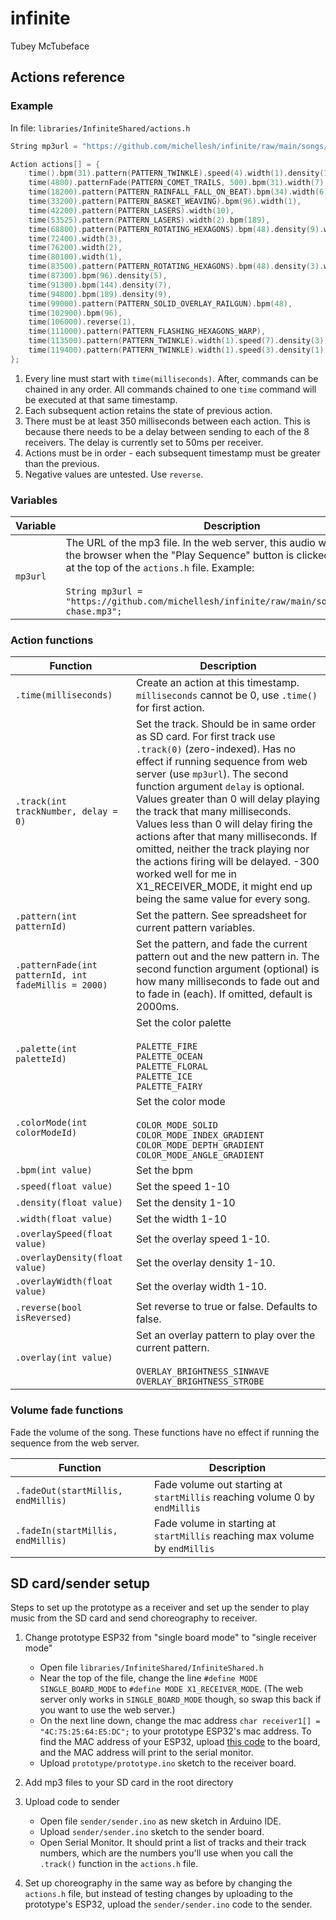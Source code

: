 # infinite

Tubey McTubeface

## Actions reference

### Example

In file: `libraries/InfiniteShared/actions.h`

```cpp
String mp3url = "https://github.com/michellesh/infinite/raw/main/songs/cornfield-chase.mp3";

Action actions[] = {
    time().bpm(31).pattern(PATTERN_TWINKLE).speed(4).width(1).density(1),
    time(4800).patternFade(PATTERN_COMET_TRAILS, 500).bpm(31).width(7),
    time(18200).pattern(PATTERN_RAINFALL_FALL_ON_BEAT).bpm(34).width(6),
    time(33200).pattern(PATTERN_BASKET_WEAVING).bpm(96).width(1),
    time(42200).pattern(PATTERN_LASERS).width(10),
    time(53525).pattern(PATTERN_LASERS).width(2).bpm(189),
    time(68800).pattern(PATTERN_ROTATING_HEXAGONS).bpm(48).density(9).width(4),
    time(72400).width(3),
    time(76200).width(2),
    time(80100).width(1),
    time(83500).pattern(PATTERN_ROTATING_HEXAGONS).bpm(48).density(3).width(9),
    time(87300).bpm(96).density(5),
    time(91300).bpm(144).density(7),
    time(94800).bpm(189).density(9),
    time(99000).pattern(PATTERN_SOLID_OVERLAY_RAILGUN).bpm(48),
    time(102900).bpm(96),
    time(106000).reverse(1),
    time(111000).pattern(PATTERN_FLASHING_HEXAGONS_WARP),
    time(113500).pattern(PATTERN_TWINKLE).width(1).speed(7).density(3).overlay(OVERLAY_BRIGHTNESS_SINWAVE).bpm(96),
    time(119400).pattern(PATTERN_TWINKLE).width(1).speed(3).density(1).overlay(0)
};
```

1. Every line must start with `time(milliseconds)`. After, commands can be chained in any order. All commands chained to one `time` command will be executed at that same timestamp.
2. Each subsequent action retains the state of previous action.
3. There must be at least 350 milliseconds between each action. This is because there needs to be a delay between sending to each of the 8 receivers. The delay is currently set to 50ms per receiver.
4. Actions must be in order - each subsequent timestamp must be greater than the previous.
5. Negative values are untested. Use `reverse`.

### Variables

| Variable | Description |
| -------- | ----------- |
| `mp3url` | The URL of the mp3 file. In the web server, this audio will play from the browser when the "Play Sequence" button is clicked. Include this at the top of the `actions.h` file. Example:<br></br>```String mp3url = "https://github.com/michellesh/infinite/raw/main/songs/cornfield-chase.mp3";``` |


### Action functions

| Function | Description |
| -------- | ----------- |
| `.time(milliseconds)` | Create an action at this timestamp. `milliseconds` cannot be 0, use `.time()` for first action. |
| `.track(int trackNumber, delay = 0)` | Set the track. Should be in same order as SD card. For first track use `.track(0)` (zero-indexed). Has no effect if running sequence from web server (use `mp3url`). The second function argument `delay` is optional. Values greater than 0 will delay playing the track that many milliseconds. Values less than 0 will delay firing the actions after that many milliseconds. If omitted, neither the track playing nor the actions firing will be delayed. -300 worked well for me in X1_RECEIVER_MODE, it might end up being the same value for every song. |
| `.pattern(int patternId)`  | Set the pattern. See spreadsheet for current pattern variables. |
| `.patternFade(int patternId, int fadeMillis = 2000)`  | Set the pattern, and fade the current pattern out and the new pattern in. The second function argument (optional) is how many milliseconds to fade out and to fade in (each). If omitted, default is 2000ms. |
| `.palette(int paletteId)` | Set the color palette<br><br>`PALETTE_FIRE`<br>`PALETTE_OCEAN`<br>`PALETTE_FLORAL`<br>`PALETTE_ICE`<br>`PALETTE_FAIRY` |
| `.colorMode(int colorModeId)` | Set the color mode<br><br>`COLOR_MODE_SOLID`<br>`COLOR_MODE_INDEX_GRADIENT`<br>`COLOR_MODE_DEPTH_GRADIENT`<br>`COLOR_MODE_ANGLE_GRADIENT` |
| `.bpm(int value)` | Set the bpm |
| `.speed(float value)` | Set the speed 1-10 |
| `.density(float value)` | Set the density 1-10 |
| `.width(float value)` | Set the width 1-10 |
| `.overlaySpeed(float value)` | Set the overlay speed 1-10. |
| `.overlayDensity(float value)` | Set the overlay density 1-10. |
| `.overlayWidth(float value)` | Set the overlay width 1-10. |
| `.reverse(bool isReversed)` | Set reverse to true or false. Defaults to false. |
| `.overlay(int value)` | Set an overlay pattern to play over the current pattern.<br><br>`OVERLAY_BRIGHTNESS_SINWAVE`<br>`OVERLAY_BRIGHTNESS_STROBE` |

### Volume fade functions

Fade the volume of the song. These functions have no effect if running the sequence from the web server.

| Function | Description |
| -------- | ----------- |
| `.fadeOut(startMillis, endMillis)` | Fade volume out starting at `startMillis` reaching volume 0 by `endMillis` |
| `.fadeIn(startMillis, endMillis)` | Fade volume in starting at `startMillis` reaching max volume by `endMillis` |


## SD card/sender setup

Steps to set up the prototype as a receiver and set up the sender to play music from the SD card and send choreography to receiver.

1. Change prototype ESP32 from "single board mode" to "single receiver mode"

   - Open file `libraries/InfiniteShared/InfiniteShared.h`
   - Near the top of the file, change the line `#define MODE SINGLE_BOARD_MODE` to `#define MODE X1_RECEIVER_MODE`. (The web server only works in `SINGLE_BOARD_MODE` though, so swap this back if you want to use the web server.)
   - On the next line down, change the mac address `char receiver1[] = "4C:75:25:64:E5:DC";` to your prototype ESP32's mac address. To find the MAC address of your ESP32, upload [this code](https://github.com/michellesh/test-leds/blob/main/mac-address/mac-address.ino) to the board, and the MAC address will print to the serial monitor.
   - Upload `prototype/prototype.ino` sketch to the receiver board.

2. Add mp3 files to your SD card in the root directory

3. Upload code to sender

   - Open file `sender/sender.ino` as new sketch in Arduino IDE.
   - Upload `sender/sender.ino` sketch to the sender board.
   - Open Serial Monitor. It should print a list of tracks and their track numbers, which are the numbers you'll use when you call the `.track()` function in the `actions.h` file.

4. Set up choreography in the same way as before by changing the `actions.h` file, but instead of testing changes by uploading to the prototype's ESP32, upload the `sender/sender.ino` code to the sender.
